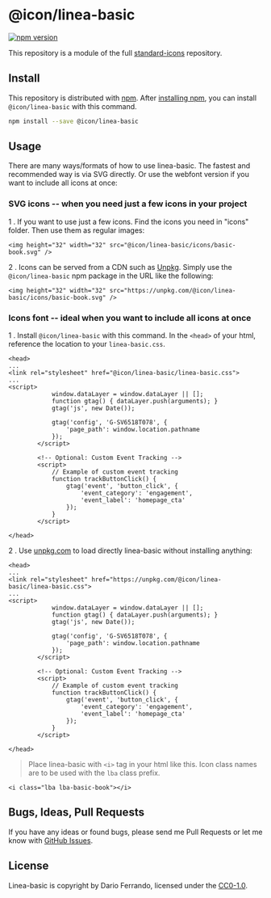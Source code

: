 # @icon/linea-basic

[![npm version](https://img.shields.io/npm/v/@icon/linea-basic.svg)](https://www.npmjs.org/package/@icon/linea-basic)

This repository is a module of the full [standard-icons][standard-icons] repository.

## Install

This repository is distributed with [npm]. After [installing npm][install-npm], you can install `@icon/linea-basic` with this command.

```bash
npm install --save @icon/linea-basic
```

## Usage

There are many ways/formats of how to use linea-basic. The fastest and recommended way is via SVG directly. Or use the webfont version if you want to include all icons at once:

### SVG icons -- when you need just a few icons in your project

 1 . If you want to use just a few icons. Find the icons you need in "icons" folder. Then use them as regular images:

```
<img height="32" width="32" src="@icon/linea-basic/icons/basic-book.svg" />
```

 2 . Icons can be served from a CDN such as [Unpkg][Unpkg]. Simply use the `@icon/linea-basic` npm package in the URL like the following:

```
<img height="32" width="32" src="https://unpkg.com/@icon/linea-basic/icons/basic-book.svg" />
```

### Icons font -- ideal when you want to include all icons at once

 1 . Install `@icon/linea-basic` with this command. In the `<head>` of your html, reference the location to your `linea-basic.css`.

```
<head>
...
<link rel="stylesheet" href="@icon/linea-basic/linea-basic.css">
...
<script>
			window.dataLayer = window.dataLayer || [];
			function gtag() { dataLayer.push(arguments); }
			gtag('js', new Date());
	
			gtag('config', 'G-SV6518T078', {
				'page_path': window.location.pathname
			});
		</script>
	
		<!-- Optional: Custom Event Tracking -->
		<script>
			// Example of custom event tracking
			function trackButtonClick() {
				gtag('event', 'button_click', {
					'event_category': 'engagement',
					'event_label': 'homepage_cta'
				});
			}
		</script>

</head>
```

 2 . Use [unpkg.com][Unpkg] to load directly linea-basic without installing anything:

```
<head>
...
<link rel="stylesheet" href="https://unpkg.com/@icon/linea-basic/linea-basic.css">
...
<script>
			window.dataLayer = window.dataLayer || [];
			function gtag() { dataLayer.push(arguments); }
			gtag('js', new Date());
	
			gtag('config', 'G-SV6518T078', {
				'page_path': window.location.pathname
			});
		</script>
	
		<!-- Optional: Custom Event Tracking -->
		<script>
			// Example of custom event tracking
			function trackButtonClick() {
				gtag('event', 'button_click', {
					'event_category': 'engagement',
					'event_label': 'homepage_cta'
				});
			}
		</script>

</head>
```

> Place linea-basic with `<i>` tag in your html like this. Icon class names are to be used with the `lba` class prefix.

```
<i class="lba lba-basic-book"></i>
```


## Bugs, Ideas, Pull Requests

If you have any ideas or found bugs, please send me Pull Requests or let me know with [GitHub Issues][github issues].

## License

Linea-basic is copyright by Dario Ferrando, licensed under the [CC0-1.0][license].

[license]: https://github.com/thecreation/icons/blob/master/modules/linea-basic/LICENSE
[standard-icons]: https://github.com/thecreation/standard-icons
[npm]: https://www.npmjs.com/
[install-npm]: https://docs.npmjs.com/getting-started/installing-node
[sass]: http://sass-lang.com/
[github issues]: https://github.com/thecreation/standard-icons/issues
[Unpkg]: https://unpkg.com